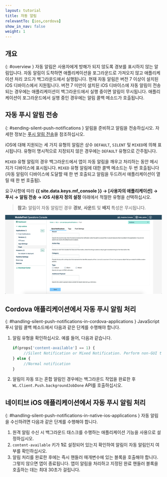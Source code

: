 ```yaml
---
layout: tutorial
title: 자동 알림
relevantTo: [ios,cordova]
show_in_nav: false
weight: 1
---
```

<!-- NLS_CHARSET=UTF-8 -->
## 개요
{: #overview }
자동 알림은 사용자에게 방해가 되지 않도록 경보를 표시하지 않는 알림입니다. 자동 알림이 도착하면 애플리케이션을 포그라운드로 가져오지 않고 애플리케이션 처리 코드가 백그라운드에서 실행됩니다. 현재 자동 알림은 버전 7 이상이 설치된 iOS 디바이스에서 지원됩니다. 버전 7 미만이 설치된 iOS 디바이스에 자동 알림이 전송되는 경우에는 애플리케이션이 백그라운드에서 실행 중이면 알림이 무시됩니다. 애플리케이션이 포그라운드에서 실행 중인 경우에는 알림 콜백 메소드가 호출됩니다.

## 자동 푸시 알림 전송
{: #sending-silent-push-notifications }
알림을 준비하고 알림을 전송하십시오. 자세한 정보는 [푸시 알림 전송](../../sending-notifications)을 참조하십시오.

iOS에 대해 지원되는 세 가지 유형의 알림은 상수 `DEFAULT`, `SILENT` 및 `MIXED`에 의해 표시됩니다. 유형이 명시적으로 지정되지 않은 경우에는 `DEFAULT` 유형으로 간주됩니다.

`MIXED` 유형 알림의 경우 백그라운드에서 앱이 자동 알림을 깨우고 처리하는 동안 메시지가 디바이스에 표시됩니다. `MIXED` 유형 알림에 대한 콜백 메소드는 두 번 호출됩니다(자동 알림이 디바이스에 도달할 때 한 번 호출되고 알림을 두드려서 애플리케이션이 열릴 때 한 번 호출됨).

요구사항에 따라 **{{ site.data.keys.mf_console }} → [사용자의 애플리케이션] → 푸시 → 알림 전송 → iOS 사용자 정의 설정** 아래에서 적절한 유형을 선택하십시오. 

> **참고:** 알림이 자동 알림인 경우 **경보**, **사운드** 및 **배지** 특성은 무시됩니다.

![{{ site.data.keys.mf_console }}에서 iOS 자동 알림의 알림 유형 설정](notification-type-for-silent-notifications.png)

## Cordova 애플리케이션에서 자동 푸시 알림 처리
{: #handling-silent-push-notifications-in-cordova-applications }
JavaScript 푸시 알림 콜백 메소드에서 다음과 같은 단계를 수행해야 합니다.

1. 알림 유형을 확인하십시오. 예를 들어, 다음과 같습니다.

   ```javascript
   if(props['content-available'] == 1) {
        //Silent Notification or Mixed Notification. Perform non-GUI tasks here.
   } else {
        //Normal notification
   }
   ```

2. 알림이 자동 또는 혼합 알림인 경우에는 백그라운드 작업을 완료한 후 `WL.Client.Push.backgroundJobDone` API를 호출하십시오.

## 네이티브 iOS 애플리케이션에서 자동 푸시 알림 처리
{: #handling-silent-push-notifications-in-native-ios-applications }
자동 알림을 수신하려면 다음과 같은 단계를 수행해야 합니다.

1. 원격 알림 수신 시 백그라운드 태스크를 수행하는 애플리케이션 기능을 사용으로 설정하십시오.
2. `content-available` 키가 **1**로 설정되어 있는지 확인하여 알림이 자동 알림인지 여부를 확인하십시오.
3. 알림 처리를 완료한 후에는 즉시 핸들러 매개변수에 있는 블록을 호출해야 합니다. 그렇지 않으면 앱이 종료됩니다. 앱이 알림을 처리하고 지정된 완료 핸들러 블록을 호출하는 데는 최대 30초가 걸립니다.
